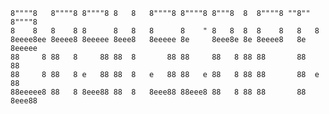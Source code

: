     8""""8   8""""8 8""""8 8   8   8""""8 8""""8 8"""8  8  8""""8 ""8"" 8""""8 
    8    8   8    8 8      8   8   8      8    " 8   8  8  8    8   8   8      
    8eeee8ee 8eeee8 8eeeee 8eee8   8eeeee 8e     8eee8e 8e 8eeee8   8e  8eeeee 
    88     8 88   8     88 88  8       88 88     88   8 88 88       88      88 
    88     8 88   8 e   88 88  8   e   88 88   e 88   8 88 88       88  e   88 
    88eeeee8 88   8 8eee88 88  8   8eee88 88eee8 88   8 88 88       88  8eee88 

